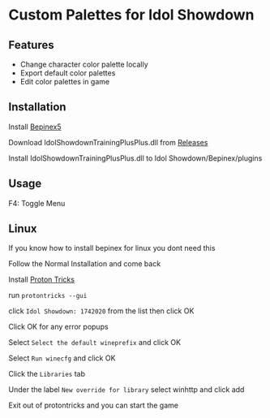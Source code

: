 # Custom Palettes for Idol Showdown

## Features
- Change character color palette locally
- Export default color palettes
- Edit color palettes in game

## Installation
Install [Bepinex5](https://github.com/BepInEx/BepInEx)

Download IdolShowdownTrainingPlusPlus.dll from [Releases](https://github.com/Nullctipus/IdolShowdownTrainingPlusPlus/releases/latest)

Install IdolShowdownTrainingPlusPlus.dll to Idol Showdown/Bepinex/plugins

## Usage
F4: Toggle Menu

## Linux
If you know how to install bepinex for linux you dont need this

Follow the Normal Installation and come back

Install [Proton Tricks](https://github.com/Matoking/protontricks)

run `protontricks --gui`

click `Idol Showdown: 1742020` from the list then click OK

Click OK for any error popups

Select `Select the default wineprefix` and click OK

Select `Run winecfg` and click OK

Click the `Libraries` tab

Under the label `New override for library` select winhttp and click add

Exit out of protontricks and you can start the game